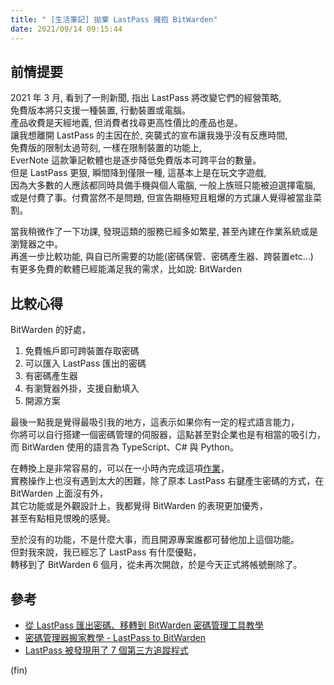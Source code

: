 ```yaml
---
title: " [生活筆記] 拋棄 LastPass 擁抱 BitWarden"
date: 2021/09/14 09:15:44
---
```


## 前情提要

2021 年 3 月, 看到了一則新聞, 指出 LastPass 將改變它們的經營策略,  
免費版本將只支援一種裝置, 行動裝置或電腦。  
產品收費是天經地義, 但消費者找尋更高性價比的產品也是。  
讓我想離開 LastPass 的主因在於, 突襲式的宣布讓我幾乎沒有反應時間,  
免費版的限制太過苛刻, 一樣在限制裝置的功能上,  
EverNote 這款筆記軟體也是逐步降低免費版本可跨平台的數量。  
但是 LastPass 更狠, 瞬間降到僅限一種, 這基本上是在玩文字遊戲,  
因為大多數的人應該都同時具備手機與個人電腦, 一般上族班只能被迫選擇電腦,  
或是付費了事。付費當然不是問題, 但宣告期極短且粗爆的方式讓人覺得被當韭菜割。  

當我稍微作了一下功課, 發現這類的服務已經多如繁星, 甚至內建在作業系統或是瀏覽器之中。  
再進一步比較功能, 與自已所需要的功能(密碼保管、密碼產生器、跨裝置etc…)  
有更多免費的軟體已經能滿足我的需求，比如說: BitWarden  

## 比較心得

BitWarden 的好處，  

1. 免費帳戶即可跨裝置存取密碼  
2. 可以匯入 LastPass 匯出的密碼
3. 有密碼產生器
4. 有瀏覽器外掛，支援自動填入
5. 開源方案

最後一點我是覺得最吸引我的地方，這表示如果你有一定的程式語言能力，  
你將可以自行搭建一個密碼管理的伺服器，這點甚至對企業也是有相當的吸引力，  
而 BitWarden 使用的語言為 TypeScript、C# 與 Python。  

在轉換上是非常容易的，可以在一小時內完成這項[作業](https://free.com.tw/migrate-passwords-from-lastpass-to-bitwarden/)，  
實務操作上也沒有遇到太大的困難，除了原本 LastPass 右鍵產生密碼的方式，在 BitWarden 上面沒有外，  
其它功能或是外觀設計上，我都覺得 BitWarden 的表現更加優秀，  
甚至有點相見恨晚的感覺。  

至於沒有的功能，不是什麼大事，而且開源專案誰都可替他加上這個功能。  
但對我來說，我已經忘了 LastPass 有什麼優點，  
轉移到了 BitWarden 6 個月，從未再次開啟，於是今天正式將帳號刪除了。  

## 參考

- [從 LastPass 匯出密碼、移轉到 BitWarden 密碼管理工具教學](https://free.com.tw/migrate-passwords-from-lastpass-to-bitwarden/)
- [密碼管理器搬家教學 - LastPass to BitWarden](https://infosecdecompress.com/posts/patches_password_manager_transfer_tutorial)
- [LastPass 被發現用了 7 個第三方追蹤程式](https://www.ithome.com.tw/news/142967)

(fin)
